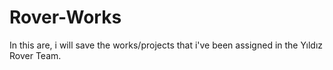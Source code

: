 # Rover-Works
In this are, i will save the works/projects that i've been assigned in the Yıldız Rover Team.
